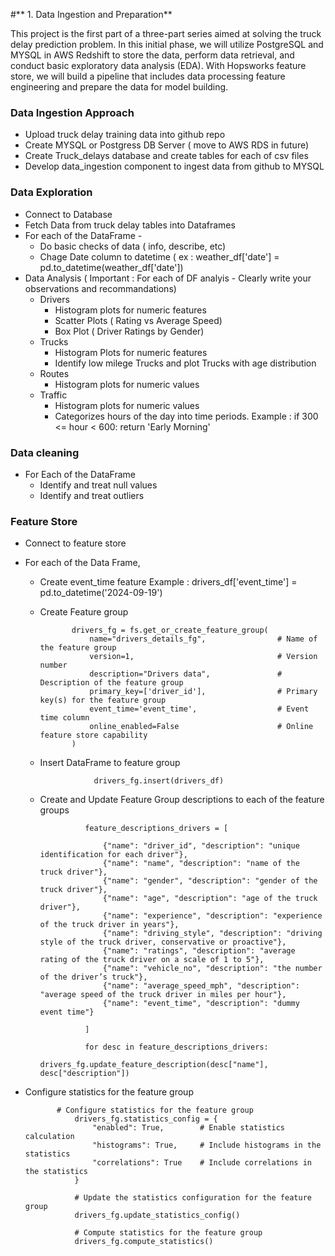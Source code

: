 #** 1. Data Ingestion and Preparation**

  This project is the first part of a three-part series aimed at solving the truck delay prediction problem. In this initial phase, we will utilize PostgreSQL and MYSQL in AWS Redshift to store the data, perform data retrieval, and conduct basic exploratory data analysis (EDA). With Hopsworks feature store, we will build a pipeline that includes data processing feature engineering and prepare the data for model building.

### Data Ingestion Approach
 
* Upload truck delay training data into github repo
* Create MYSQL or Postgress DB Server ( move to AWS RDS in future)
* Create Truck_delays database and create tables for each of csv files
* Develop data_ingestion component to ingest data from github to MYSQL

### Data Exploration 

* Connect to Database
* Fetch Data from truck delay tables into Dataframes
* For each of the DataFrame -
  - Do basic checks of data ( info, describe, etc)
  - Chage Date column to datetime  ( ex : weather_df['date'] = pd.to_datetime(weather_df['date'])
* Data Analysis ( Important : For each of DF analyis - Clearly write your observations and recommandations)
  - Drivers
      * Histogram plots for numeric features
      * Scatter Plots ( Rating vs Average Speed)
      * Box Plot ( Driver Ratings by Gender)
  - Trucks
      * Histogram Plots for numeric features
      * Identify low milege Trucks and plot Trucks with age distribution
  - Routes
    * Histogram plots for numeric values
  - Traffic
    * Histogram plots for numeric values
    * Categorizes hours of the day into time periods.
      Example :
                if 300 <= hour < 600:
                       return 'Early Morning'

### Data cleaning

* For Each of the DataFrame
   - Identify and treat null values
   - Identify and treat outliers

### Feature Store

* Connect to feature store
* For each of the Data Frame,

  - Create event_time feature
      Example : drivers_df['event_time'] = pd.to_datetime('2024-09-19')
    
  - Create Feature group
    
               drivers_fg = fs.get_or_create_feature_group(
                   name="drivers_details_fg",                # Name of the feature group
                   version=1,                                # Version number
                   description="Drivers data",               # Description of the feature group
                   primary_key=['driver_id'],                # Primary key(s) for the feature group
                   event_time='event_time',                  # Event time column
                   online_enabled=False                      # Online feature store capability
               )
    
  - Insert DataFrame to feature group
    
                    drivers_fg.insert(drivers_df)
    
  - Create and Update Feature Group descriptions to each of the feature groups   
      
     
                  feature_descriptions_drivers = [
                  
                      {"name": "driver_id", "description": "unique identification for each driver"},
                      {"name": "name", "description": "name of the truck driver"},
                      {"name": "gender", "description": "gender of the truck driver"},
                      {"name": "age", "description": "age of the truck driver"},
                      {"name": "experience", "description": "experience of the truck driver in years"},
                      {"name": "driving_style", "description": "driving style of the truck driver, conservative or proactive"},
                      {"name": "ratings", "description": "average rating of the truck driver on a scale of 1 to 5"},
                      {"name": "vehicle_no", "description": "the number of the driver’s truck"},
                      {"name": "average_speed_mph", "description": "average speed of the truck driver in miles per hour"},
                      {"name": "event_time", "description": "dummy event time"}
                  
                  ]

                  for desc in feature_descriptions_drivers:
                      drivers_fg.update_feature_description(desc["name"], desc["description"])
                      

 - Configure statistics for the feature group

              # Configure statistics for the feature group
                  drivers_fg.statistics_config = {
                      "enabled": True,        # Enable statistics calculation
                      "histograms": True,     # Include histograms in the statistics
                      "correlations": True    # Include correlations in the statistics
                  }
                  
                  # Update the statistics configuration for the feature group
                  drivers_fg.update_statistics_config()
                  
                  # Compute statistics for the feature group
                  drivers_fg.compute_statistics()


  
